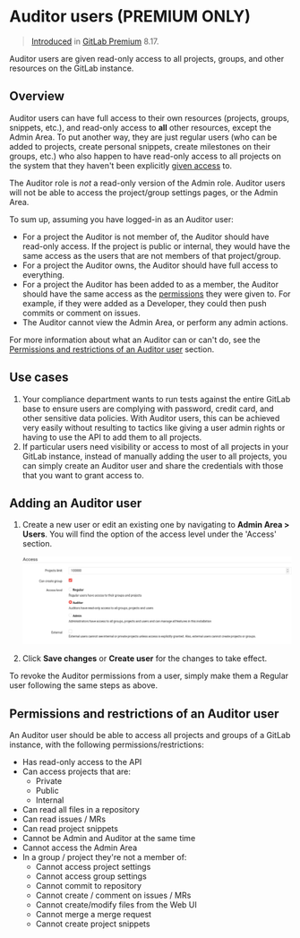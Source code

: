 # Auditor users **(PREMIUM ONLY)**

>[Introduced][ee-998] in [GitLab Premium][eep] 8.17.

Auditor users are given read-only access to all projects, groups, and other
resources on the GitLab instance.

## Overview

Auditor users can have full access to their own resources (projects, groups,
snippets, etc.), and read-only access to **all** other resources, except the
Admin Area. To put another way, they are just regular users (who can be added
to projects, create personal snippets, create milestones on their groups, etc.)
who also happen to have read-only access to all projects on the system that
they haven't been explicitly [given access][permissions] to.

The Auditor role is _not_ a read-only version of the Admin role. Auditor users
will not be able to access the project/group settings pages, or the Admin Area.

To sum up, assuming you have logged-in as an Auditor user:

- For a project the Auditor is not member of, the Auditor should have
  read-only access. If the project is public or internal, they would have the
  same access as the users that are not members of that project/group.
- For a project the Auditor owns, the Auditor should have full access to
  everything.
- For a project the Auditor has been added to as a member, the Auditor should
  have the same access as the [permissions] they were given to. For example, if
  they were added as a Developer, they could then push commits or comment on
  issues.
- The Auditor cannot view the Admin Area, or perform any admin actions.

For more information about what an Auditor can or can't do, see the
[Permissions and restrictions of an Auditor user](#permissions-and-restrictions-of-an-auditor-user)
section.

## Use cases

1. Your compliance department wants to run tests against the entire GitLab base
   to ensure users are complying with password, credit card, and other sensitive
   data policies. With Auditor users, this can be achieved very easily without
   resulting to tactics like giving a user admin rights or having to use the API
   to add them to all projects.
1. If particular users need visibility or access to most of all projects in
   your GitLab instance, instead of manually adding the user to all projects,
   you can simply create an Auditor user and share the credentials with those
   that you want to grant access to.

## Adding an Auditor user

1. Create a new user or edit an existing one by navigating to
   **Admin Area > Users**. You will find the option of the access level under
   the 'Access' section.

   ![Admin Area Form](img/auditor_access_form.png)

1. Click **Save changes** or **Create user** for the changes to take effect.

To revoke the Auditor permissions from a user, simply make them a Regular user
following the same steps as above.

## Permissions and restrictions of an Auditor user

An Auditor user should be able to access all projects and groups of a GitLab
instance, with the following permissions/restrictions:

- Has read-only access to the API
- Can access projects that are:
  - Private
  - Public
  - Internal
- Can read all files in a repository
- Can read issues / MRs
- Can read project snippets
- Cannot be Admin and Auditor at the same time
- Cannot access the Admin Area
- In a group / project they're not a member of:
  - Cannot access project settings
  - Cannot access group settings
  - Cannot commit to repository
  - Cannot create / comment on issues / MRs
  - Cannot create/modify files from the Web UI
  - Cannot merge a merge request
  - Cannot create project snippets

[ee-998]: https://gitlab.com/gitlab-org/gitlab/merge_requests/998
[eep]: https://about.gitlab.com/pricing/
[permissions]: ../user/permissions.md

